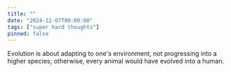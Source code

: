 ```yaml
---
title: ""
date: "2024-12-07T00:00:00"
tags: ["super hard thoughts"]
pinned: false
---
```


Evolution is about adapting to one's environment, not progressing into a higher species; otherwise, every animal would have evolved into a human.